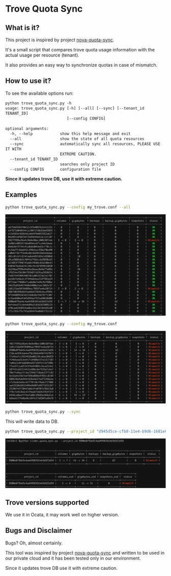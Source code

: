 # Trove Quota Sync

## What is it?

This project is inspired by project [nova-quota-sync](https://github.com/cernops/nova-quota-sync).

It's a small script that compares trove quota usage information with
the actual usage per resource (tenant).

It also provides an easy way to synchronize quotas in case of mismatch.


## How to use it?

To see the available options run:

```
python trove_quota_sync.py -h
usage: trove_quota_sync.py [-h] [--all] [--sync] [--tenant_id TENANT_ID]
                           [--config CONFIG]

optional arguments:
  -h, --help            show this help message and exit
  --all                 show the state of all quota resources
  --sync                automatically sync all resources, PLEASE USE IT WITH
                        EXTREME CAUTION.
  --tenant_id TENANT_ID
                        searches only project ID
  --config CONFIG       configuration file
```

**Since it updates trove DB, use it with extreme caution.**

## Examples

```sh
python trove_quota_sync.py --config my_trove.conf --all
```

![show all quota usage](img/quotas_all.png)

```sh
python trove_quota_sync.py --config my_trove.conf
```

![show all quota usage](img/quotas_mismatch.png)

```sh
python trove_quota_sync.py --sync
```

This will write data to DB.

```sh
python trove_quota_sync.py --project_id "d945d5ce-cfb8-11e4-b9d6-1681e6b88ec1"
```

![show project quota usage](img/quotas_project.png)


## Trove versions supported

We use it in Ocata, it may work well on higher version.


Bugs and Disclaimer
-------------------
Bugs? Oh, almost certainly.

This tool was inspired by project [nova-quota-sync](https://github.com/cernops/nova-quota-sync) and written to be used in our private cloud and
it has been tested only in our environment.

Since it updates trove DB use it with extreme caution.
